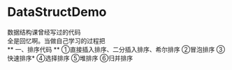 # DataStructDemo
数据结构课曾经写过的代码  
全是回忆啊。当做自己学习的过程把  
** 一、排序代码 **
①直接插入排序、二分插入排序、希尔排序
②冒泡排序
③快速排序*
④选择排序
⑤堆排序
⑥归并排序
